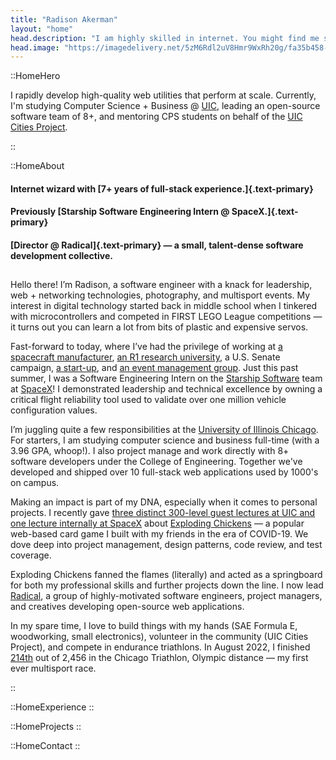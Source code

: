 ```yaml
---
title: "Radison Akerman"
layout: "home"
head.description: "I am highly skilled in internet. You might find me solving niche problems with programming, over yonder with my camera, or working on something radical."
head.image: "https://imagedelivery.net/5zM6Rdl2uV8Hmr9WxRh20g/fa35b458-67ec-4711-0256-9f68535cbd00/md"
---
```


::HomeHero

I rapidly develop high-quality web utilities that perform at scale. Currently,
I'm studying Computer Science + Business @ [UIC](https://uic.edu), leading an
open-source software team of 8+, and mentoring CPS students on behalf of the
[UIC Cities Project](https://thecitiesproject.org).

::

::HomeAbout

#### Internet wizard with [7+ years of full-stack experience.]{.text-primary}

#### Previously [Starship Software Engineering Intern @ SpaceX.]{.text-primary}

#### [Director @ Radical]{.text-primary} — a small, talent-dense software development collective.

##

Hello there! I’m Radison, a software engineer with a knack for leadership, web + networking technologies, photography,
and multisport events. My interest in digital technology started back in middle school when I tinkered with
microcontrollers and competed in FIRST LEGO League competitions — it turns out you can learn a lot from bits of plastic
and expensive servos.

Fast-forward to today, where I’ve had the privilege of working at [a spacecraft manufacturer](https://spacex.com),
[an R1 research university](https://uic.edu), a U.S. Senate campaign, [a start-up](https://www.monteltech.com),
and [an event management group](https://my.lifetime.life/athletic-events.html). Just this past summer, I was a Software
Engineering Intern on the [Starship Software](https://www.spacex.com/vehicles/starship/) team at
[SpaceX](https://spacex.com)! I demonstrated leadership and technical excellence by owning a critical flight reliability
tool used to validate over one million vehicle configuration values.

I’m juggling quite a few responsibilities at the [University of Illinois Chicago](https://uic.edu). For starters, I am
studying computer science and business full-time (with a 3.96 GPA, whoop!). I also project manage and work directly with
8+ software developers under the College of Engineering. Together we've developed and shipped over 10 full-stack web
applications used by 1000's on campus.

Making an impact is part of my DNA, especially when it comes to personal projects. I recently gave [three distinct
300-level guest lectures at UIC and one lecture internally at SpaceX](/publications) about
[Exploding Chickens](https://chickens.rakerman.com) — a popular web-based card game I built with my friends in the era
of COVID-19. We dove deep into project management, design patterns, code review, and test coverage.

Exploding Chickens fanned the flames (literally) and acted as a springboard for both my professional skills and further
projects down the line. I now lead [Radical](https://github.com/radicalplatforms), a group of highly-motivated software
engineers, project managers, and creatives developing open-source web applications.

In my spare time, I love to build things with my hands (SAE Formula E, woodworking, small electronics), volunteer in the
community (UIC Cities Project), and compete in endurance triathlons. In August 2022, I finished
[214th](https://www.athlinks.com/event/30585/results/Event/1019369/Course/2251422/Bib/3435) out of 2,456 in the Chicago
Triathlon, Olympic distance — my first ever multisport race.

::

::HomeExperience
::

::HomeProjects
::

::HomeContact
::